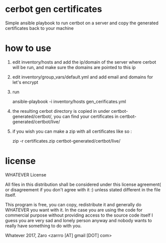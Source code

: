 # cerbot gen certificates

Simple ansible playbook to run certbot on a server and copy the generated certificates back to your machine

# how to use

1. edit inventory/hosts and add the ip/domain of the server where cerbot will be run, and make sure the domains are pointed to this ip

2. edit inventory/group_vars/default.yml and add email and domains for let's encrypt

3. run

    ansible-playbook -i inventory/hosts gen_cerificates.yml

4. the resulting cerbot directory is copied in under certbot-generated/certbot/, you can find your certificates in certbot-generated/certbot/live/

5. if you wish you can make a zip with all certificates like so :

    zip -r certificates.zip certbot-generated/certbot/live/


# license

WHATEVER License

All files in this distribution shall be considered under this license agreement( or disagreement if you don't agree with it :) unless stated different  in the file itself.

This program is free, you can copy, redistribute it and generally do WHATEVER you want with it.
In the case you are using the code for commercial purpose without providing access to the source code itself I guess you are very sad and lonely person anyway and nobody wants to really have something to do with you.

Whatever 2017, Zaro <zarrro [AT] gmail [DOT] com>
